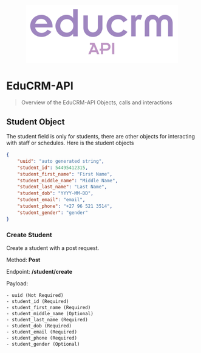 <div style="text-align: center"><img title="educrm_api_logo" width="400" src="educrm_api_logo.png"></div>

# EduCRM-API
> Overview of the EduCRM-API Objects, calls and interactions 

## Student Object
The student field is only for students, there are other objects for interacting with staff or schedules.
Here is the student objects
```json
{
    "uuid": "auto generated string",
    "student_id": 54495412315,
    "student_first_name": "First Name",
    "student_middle_name": "Middle Name",
    "student_last_name": "Last Name",
    "student_dob": "YYYY-MM-DD",
    "student_email": "email",
    "student_phone": "+27 96 521 3514",
    "student_gender": "gender"
}
```

### Create Student

Create a student with a post request.

Method: **Post**

Endpoint: **/student/create**

Payload:
```
- uuid (Not Required)
- student_id (Required)
- student_first_name (Required)
- student_middle_name (Optional)
- student_last_name (Required)
- student_dob (Required)
- student_email (Required)
- student_phone (Required)
- student_gender (Optional)

```


